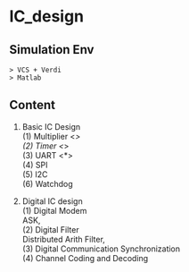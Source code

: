 # IC_design
## Simulation Env  
	> VCS + Verdi
	> Matlab  
  
## Content
1. Basic IC Design  
	(1) Multiplier  <*>   
	(2) Timer   	<*>   
	(3) UART  	<*>   
	(4) SPI  
	(5) I2C  
	(6) Watchdog   

2. Digital IC design  
	(1) Digital Modem  
		ASK,    
	(2) Digital Filter   
		Distributed Arith Filter,  
	(3) Digital Communication Synchronization   
	(4) Channel Coding and Decoding  
  

